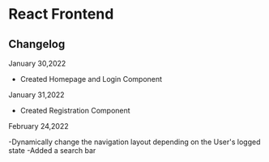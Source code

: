 # React Frontend 

## Changelog 

January 30,2022

- Created Homepage and Login Component

January 31,2022

- Created Registration Component

February 24,2022

-Dynamically change the navigation layout depending on the User's logged state
-Added a search bar
